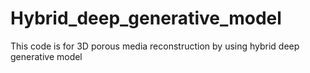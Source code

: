 # Hybrid_deep_generative_model
This code is for 3D porous media reconstruction by using hybrid deep generative model
